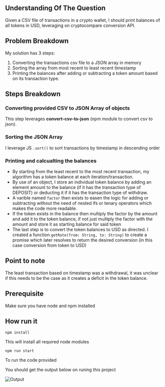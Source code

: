 ## Understanding Of The Question
Given a CSV file of transactions in a crypto wallet, I should print balances of all tokens in USD, leveraging on cryptocompare conversion API.

## Problem Breakdown

My solution has 3 steps:

1. Converting the transactions csv file to a JSON array in memory
2. Sorting the array from most recent to least recent timestamp
3. Printing the balances after adding or subtracting a token amount based on its transaction type.

## Steps Breakdown

### **Converting provided CSV to JSON Array of objects**
This step leverages **convert-csv-to-json** (npm module to convert csv to json).

### **Sorting the JSON Array**
I leverage JS ```.sort()``` to sort transactions by timestamp in descending order

### **Printing and calcualting the balances**
- By starting from the least recent  to the most recent transaction, my algorithm has a token balance at each iteration/transaction.
- By use of an object, I store an individual token balance by adding an element amount to the balance (if it has the transaction type of DEPOSIT) or deducting it if it has the transaction type of withdraw.
- A varible named ```factor``` then exists to easen the logic for adding or subtracting without the need of nested ifs or tenary operators which makes the code more readable.
- If the token exists in the balance then multiply the factor by the amount and add it to the token balance, if not just mulitply the factor with the amount and store it as starting balance for said token
- The last step is to convert the token balances to USD as directed. I created a function ```getRate(from: String, to: String)``` to create a promise which later resolves to return the desired conversion (in this case conversion from token to USD)

## Point to note
The least transaction based on timestamp was a withdrawal, it was unclear if this needs to be the case as it creates a deficit in the token balance.

## Prerequisite

Make sure you have node and npm installed

## How run it

```npm install```

This will install all required node modules


```npm run start```

To run the code provided

You should get the output below on runing this project

![Output](result.png)